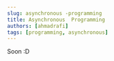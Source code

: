 ```yaml
---
slug: asynchronous -programming
title: Asynchronous  Programming
authors: [ahmadrafi]
tags: [programming, asynchronous]
---
```


Soon :D

